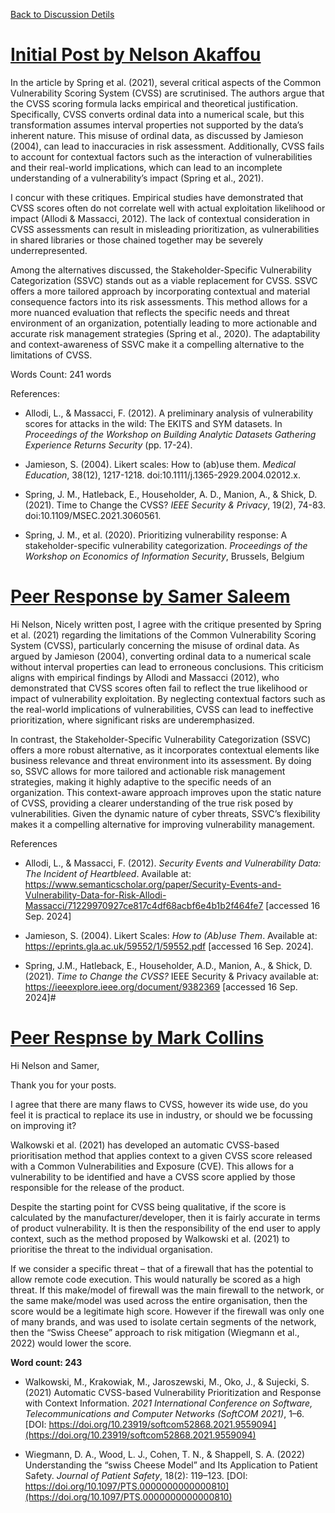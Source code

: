 [Back to Discussion Detils](../ColabDiscus2.md)

# [Initial Post by Nelson Akaffou](https://www.my-course.co.uk/mod/forum/discuss.php?d=254758#p472809)

In the article by Spring et al. (2021), several critical aspects of the Common Vulnerability Scoring System (CVSS) are scrutinised. The authors argue that the CVSS scoring formula lacks empirical and theoretical justification. Specifically, CVSS converts ordinal data into a numerical scale, but this transformation assumes interval properties not supported by the data’s inherent nature. This misuse of ordinal data, as discussed by Jamieson (2004), can lead to inaccuracies in risk assessment. Additionally, CVSS fails to account for contextual factors such as the interaction of vulnerabilities and their real-world implications, which can lead to an incomplete understanding of a vulnerability’s impact (Spring et al., 2021).

 

I concur with these critiques. Empirical studies have demonstrated that CVSS scores often do not correlate well with actual exploitation likelihood or impact (Allodi & Massacci, 2012). The lack of contextual consideration in CVSS assessments can result in misleading prioritization, as vulnerabilities in shared libraries or those chained together may be severely underrepresented.

 

Among the alternatives discussed, the Stakeholder-Specific Vulnerability Categorization (SSVC) stands out as a viable replacement for CVSS. SSVC offers a more tailored approach by incorporating contextual and material consequence factors into its risk assessments. This method allows for a more nuanced evaluation that reflects the specific needs and threat environment of an organization, potentially leading to more actionable and accurate risk management strategies (Spring et al., 2020). The adaptability and context-awareness of SSVC make it a compelling alternative to the limitations of CVSS.

Words Count: 241 words

References:

 - Allodi, L., & Massacci, F. (2012). A preliminary analysis of vulnerability scores for attacks in the wild: The EKITS and SYM datasets. In *Proceedings of the Workshop on Building Analytic Datasets Gathering Experience Returns Security* (pp. 17-24).

 - Jamieson, S. (2004). Likert scales: How to (ab)use them. *Medical Education*, 38(12), 1217-1218. doi:10.1111/j.1365-2929.2004.02012.x.

 - Spring, J. M., Hatleback, E., Householder, A. D., Manion, A., & Shick, D. (2021). Time to Change the CVSS? *IEEE Security & Privacy*, 19(2), 74-83. doi:10.1109/MSEC.2021.3060561.

 - Spring, J. M., et al. (2020). Prioritizing vulnerability response: A stakeholder-specific vulnerability categorization. *Proceedings of the Workshop on Economics of Information Security*, Brussels, Belgium

 # [Peer Response by Samer Saleem](https://www.my-course.co.uk/mod/forum/discuss.php?d=254758#p473202)

 Hi Nelson,
Nicely written post, I agree with the critique presented by Spring et al. (2021) regarding the limitations of the Common Vulnerability Scoring System (CVSS), particularly concerning the misuse of ordinal data. As argued by Jamieson (2004), converting ordinal data to a numerical scale without interval properties can lead to erroneous conclusions. This criticism aligns with empirical findings by Allodi and Massacci (2012), who demonstrated that CVSS scores often fail to reflect the true likelihood or impact of vulnerability exploitation. By neglecting contextual factors such as the real-world implications of vulnerabilities, CVSS can lead to ineffective prioritization, where significant risks are underemphasized.

In contrast, the Stakeholder-Specific Vulnerability Categorization (SSVC) offers a more robust alternative, as it incorporates contextual elements like business relevance and threat environment into its assessment. By doing so, SSVC allows for more tailored and actionable risk management strategies, making it highly adaptive to the specific needs of an organization. This context-aware approach improves upon the static nature of CVSS, providing a clearer understanding of the true risk posed by vulnerabilities. Given the dynamic nature of cyber threats, SSVC’s flexibility makes it a compelling alternative for improving vulnerability management.

References

- Allodi, L., & Massacci, F. (2012). *Security Events and Vulnerability Data: The Incident of Heartbleed*. Available at: https://www.semanticscholar.org/paper/Security-Events-and-Vulnerability-Data-for-Risk-Allodi-Massacci/71229970927ce817c4df68acbf6e4b1b2f464fe7 [accessed 16 Sep. 2024]

- Jamieson, S. (2004). Likert Scales: *How to (Ab)use Them*. Available at: https://eprints.gla.ac.uk/59552/1/59552.pdf [accessed 16 Sep. 2024].

- Spring, J.M., Hatleback, E., Householder, A.D., Manion, A., & Shick, D. (2021). *Time to Change the CVSS?* IEEE Security & Privacy available at: https://ieeexplore.ieee.org/document/9382369 [accessed 16 Sep. 2024]#

# [Peer Respnse by Mark Collins](https://www.my-course.co.uk/mod/forum/discuss.php?d=254758#p475681)

Hi Nelson and Samer,

Thank you for your posts.

I agree that there are many flaws to CVSS, however its wide use, do you feel it is practical to replace its use in industry, or should we be focussing on improving it?

Walkowski et al. (2021) has developed an automatic CVSS-based prioritisation method that applies context to a given CVSS score released with a Common Vulnerabilities and Exposure (CVE). This allows for a vulnerability to be identified and have a CVSS score applied by those responsible for the release of the product.

Despite the starting point for CVSS being qualitative, if the score is calculated by the manufacturer/developer, then it is fairly accurate in terms of product vulnerability. It is then the responsibility of the end user to apply context, such as the method proposed by Walkowski et al. (2021) to prioritise the threat to the individual organisation.

If we consider a specific threat – that of a firewall that has the potential to allow remote code execution. This would naturally be scored as a high threat. If this make/model of firewall was the main firewall to the network, or the same make/model was used across the entire organisation, then the score would be a legitimate high score. However if the firewall was only one of many brands, and was used to isolate certain segments of the network, then the “Swiss Cheese” approach to risk mitigation (Wiegmann et al., 2022) would lower the score.

**Word count: 243**

 

- Walkowski, M., Krakowiak, M., Jaroszewski, M., Oko, J., & Sujecki, S. (2021) Automatic CVSS-based Vulnerability Prioritization and Response with Context Information. *2021 International Conference on Software, Telecommunications and Computer Networks (SoftCOM 2021)*, 1–6. [DOI: https://doi.org/10.23919/softcom52868.2021.9559094](https://doi.org/10.23919/softcom52868.2021.9559094)

- Wiegmann, D. A., Wood, L. J., Cohen, T. N., & Shappell, S. A. (2022) Understanding the “swiss Cheese Model” and Its Application to Patient Safety. *Journal of Patient Safety*, 18(2): 119–123. [DOI: https://doi.org/10.1097/PTS.0000000000000810](https://doi.org/10.1097/PTS.0000000000000810)